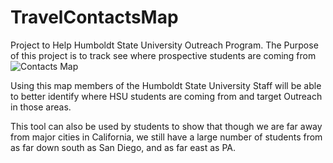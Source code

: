 # TravelContactsMap
Project to Help Humboldt State University Outreach Program.
The Purpose of this project is to track see where prospective students are coming from
![Contacts Map](http://imgur.com/a/v22Gm)

Using this map members of the Humboldt State University Staff will be able to better identify where HSU students are
coming from and target Outreach in those areas.

This tool can also be used by students to show that though we are far away from major cities in California,
we still have a large number of students from as far down south as San Diego, and as far east as PA.
